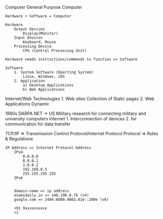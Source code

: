 Computer
    General Purpose Computer

    Hardware + Software = Computer 

    Hardware    
        Output Devices
            Display(Monitor)
        Input Devices
            Keyboard, Mouse
        Processing Device
            CPU (Central Processing Unit)

    Hardware needs instructions/commands to function => Software

    Software 
        1. System Software (Operting System)
            Linux, Windows, iOS
        2. Application
            a) Desktop Applications
            b) Web Applications

Internet/Web Technologies
    1. Web sites
        Collection of Static pages
    2. Web Applications
        Dynamic

1980s
    DARPA NET -> US Military research for connecting 
    military and university computers
Internet
    1. Interconnection of devices
    2. for communication
        for data transfer

TCP/IP => Transmission Control Protocol/Internet Protocol
    Protocol => Rules & Regulations

    IP Address => Internet Protocol Address
        IPv4
            0.0.0.0
            0.0.0.1
            1.0.0.2
            192.168.0.5
            255.255.255.255
        IPv6


        domain-name => ip address
        examsdaily.in => 146.190.8.76 (v4)
        google.com => 2404:6800:4002:81e::200e (v6)

        +91 9xxxxxxxxxx
        +1 

